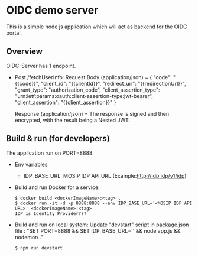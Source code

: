 # OIDC demo server
This is a simple node js application which will act as backend for the OIDC portal.

## Overview
OIDC-Server has 1 endpoint.
- Post /fetchUserInfo:
  Request Body (application/json) = {
  "code": "{{code}}",
  "client_id": "{{clientId}}",
  "redirect_uri": "{{redirectionUrl}}",
  "grant_type": "authorization_code",
  "client_assertion_type": "urn:ietf:params:oauth:client-assertion-type:jwt-bearer",
  "client_assertion": "{{client_assertion}}"
  }

  Response (application/json) = The response is signed and then encrypted, with the result being a Nested JWT.

## Build & run (for developers)

The application run on PORT=8888.

- Env variables

  - IDP_BASE_URL: MOSIP IDP API URL (Example:http://idp.idp/v1/idp)

- Build and run Docker for a service:

  ```
  $ docker build <dockerImageName>:<tag> .
  $ docker run -it -d -p 8888:8888 --env IDP_BASE_URL='<MOSIP IDP API URL>' <dockerImageName>:<tag>
  IDP is Identity Provider???
  ```

- Build and run on local system: 
  Update "devstart" script in package.json file : "SET PORT=8888 && SET IDP_BASE_URL='<MOSIP IDP API URL>' && node app.js && nodemon ."
  ```
  $ npm run devstart
  ```
